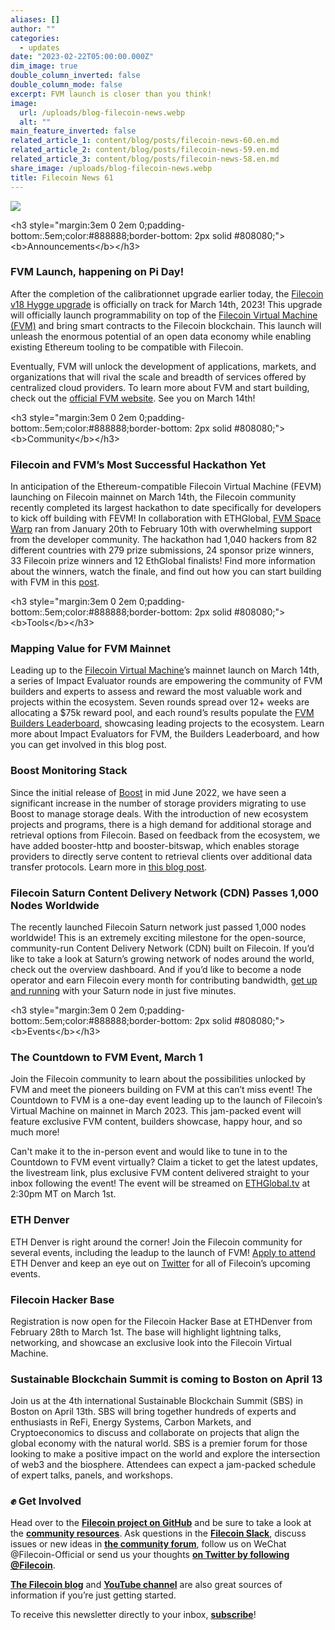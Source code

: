 ```yaml
---
aliases: []
author: ""
categories:
  - updates
date: "2023-02-22T05:00:00.000Z"
dim_image: true
double_column_inverted: false
double_column_mode: false
excerpt: FVM launch is closer than you think!
image:
  url: /uploads/blog-filecoin-news.webp
  alt: ""
main_feature_inverted: false
related_article_1: content/blog/posts/filecoin-news-60.en.md
related_article_2: content/blog/posts/filecoin-news-59.en.md
related_article_3: content/blog/posts/filecoin-news-58.en.md
share_image: /uploads/blog-filecoin-news.webp
title: Filecoin News 61
---
```


![](/uploads/filecoin-news-61.webp)

\<h3 style="margin:3em 0 2em 0;padding-bottom:.5em;color:#888888;border-bottom: 2px solid #808080;">\<b>Announcements\</b>\</h3>

### **FVM Launch, happening on Pi Day!**

After the completion of the calibrationnet upgrade earlier today, the [Filecoin v18 Hygge upgrade](https://github.com/filecoin-project/community/discussions/74?sort=new#discussioncomment-4912995) is officially on track for March 14th, 2023! This upgrade will officially launch programmability on top of the [Filecoin Virtual Machine (FVM)](https://fvm.filecoin.io/) and bring smart contracts to the Filecoin blockchain. This launch will unleash the enormous potential of an open data economy while enabling existing Ethereum tooling to be compatible with Filecoin.

Eventually, FVM will unlock the development of applications, markets, and organizations that will rival the scale and breadth of services offered by centralized cloud providers. To learn more about FVM and start building, check out the [official FVM website](https://fvm.filecoin.io/). See you on March 14th!

\<h3 style="margin:3em 0 2em 0;padding-bottom:.5em;color:#888888;border-bottom: 2px solid #808080;">\<b>Community\</b>\</h3>

### **Filecoin and FVM’s Most Successful Hackathon Yet**

In anticipation of the Ethereum-compatible Filecoin Virtual Machine (FEVM) launching on Filecoin mainnet on March 14th, the Filecoin community recently completed its largest hackathon to date specifically for developers to kick off building with FEVM! In collaboration with ETHGlobal, [FVM Space Warp](https://ethglobal.com/events/spacewarp) ran from January 20th to February 10th with overwhelming support from the developer community. The hackathon had 1,040 hackers from 82 different countries with 279 prize submissions, 24 sponsor prize winners, 33 Filecoin prize winners and 12 EthGlobal finalists! Find more information about the winners, watch the finale, and find out how you can start building with FVM in this [post](https://filecoin.io/blog/posts/the-filecoin-community-s-largest-hackathon-yet/).

\<h3 style="margin:3em 0 2em 0;padding-bottom:.5em;color:#888888;border-bottom: 2px solid #808080;">\<b>Tools\</b>\</h3>

### **Mapping Value for FVM Mainnet**

Leading up to the [Filecoin Virtual Machine](https://fvm.filecoin.io/)’s mainnet launch on March 14th, a series of Impact Evaluator rounds are empowering the community of FVM builders and experts to assess and reward the most valuable work and projects within the ecosystem. Seven rounds spread over 12+ weeks are allocating a $75k reward pool, and each round’s results populate the [FVM Builders Leaderboard](http://spacewarp.fvm.dev/#ie), showcasing leading projects to the ecosystem. Learn more about Impact Evaluators for FVM, the Builders Leaderboard, and how you can get involved in this blog post.

### **Boost Monitoring Stack**

Since the initial release of [Boost](https://boost.filecoin.io/) in mid June 2022, we have seen a significant increase in the number of storage providers migrating to use Boost to manage storage deals. With the introduction of new ecosystem projects and programs, there is a high demand for additional storage and retrieval options from Filecoin. Based on feedback from the ecosystem, we have added booster-http and booster-bitswap, which enables storage providers to directly serve content to retrieval clients over additional data transfer protocols. Learn more in [this blog post](https://filecoin.io/blog/posts/boost-monitoring-stack/).

### **Filecoin Saturn Content Delivery Network (CDN) Passes 1,000 Nodes Worldwide**

The recently launched Filecoin Saturn network just passed 1,000 nodes worldwide! This is an extremely exciting milestone for the open-source, community-run Content Delivery Network (CDN) built on Filecoin. If you’d like to take a look at Saturn’s growing network of nodes around the world, check out the overview dashboard. And if you’d like to become a node operator and earn Filecoin every month for contributing bandwidth, [get up and running](https://github.com/filecoin-saturn/L1-node#set-up-a-node) with your Saturn node in just five minutes.

\<h3 style="margin:3em 0 2em 0;padding-bottom:.5em;color:#888888;border-bottom: 2px solid #808080;">\<b>Events\</b>\</h3>

### **The Countdown to FVM Event, March 1**

Join the Filecoin community to learn about the possibilities unlocked by FVM and meet the pioneers building on FVM at this can’t miss event! The Countdown to FVM is a one-day event leading up to the launch of Filecoin’s Virtual Machine on mainnet in March 2023. This jam-packed event will feature exclusive FVM content, builders showcase, happy hour, and so much more!

Can't make it to the in-person event and would like to tune in to the Countdown to FVM event virtually? Claim a ticket to get the latest updates, the livestream link, plus exclusive FVM content delivered straight to your inbox following the event! The event will be streamed on [ETHGlobal.tv](https://ethglobal.tv/) at 2:30pm MT on March 1st.

### **ETH Denver**

ETH Denver is right around the corner! Join the Filecoin community for several events, including the leadup to the launch of FVM! [Apply to attend](https://www.ethdenver.com/) ETH Denver and keep an eye out on [Twitter](https://twitter.com/Filecoin) for all of Filecoin’s upcoming events.

### **Filecoin Hacker Base**

Registration is now open for the Filecoin Hacker Base at ETHDenver from February 28th to March 1st. The base will highlight lightning talks, networking, and showcase an exclusive look into the Filecoin Virtual Machine.

### **Sustainable Blockchain Summit is coming to Boston on April 13**

Join us at the 4th international Sustainable Blockchain Summit (SBS) in Boston on April 13th. SBS will bring together hundreds of experts and enthusiasts in ReFi, Energy Systems, Carbon Markets, and Cryptoeconomics to discuss and collaborate on projects that align the global economy with the natural world. SBS is a premier forum for those looking to make a positive impact on the world and explore the intersection of web3 and the biosphere. Attendees can expect a jam-packed schedule of expert talks, panels, and workshops.

### ✊ Get Involved

Head over to the **[Filecoin project on GitHub](https://github.com/filecoin-project)** and be sure to take a look at the **[community resources](https://github.com/filecoin-project/community)**. Ask questions in the **[Filecoin Slack](http://filecoin.io/slack)**, discuss issues or new ideas in **[the community forum](https://discuss.filecoin.io/)**, follow us on WeChat @Filecoin-Official or send us your thoughts **[on Twitter by following @Filecoin](https://twitter.com/Filecoin)**.

**[The Filecoin blog](https://filecoin.io/blog/)** and **[YouTube channel](https://www.youtube.com/channel/UCPyYmtJYQwxM-EUyRUTp5DA)** are also great sources of information if you’re just getting started.

To receive this newsletter directly to your inbox, **[subscribe](https://mailchi.mp/filecoin.io/subscribe)**!
